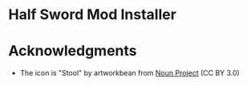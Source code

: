 # Half Sword Mod Installer

# Acknowledgments
* The icon is "Stool" by artworkbean from [Noun Project](https://thenounproject.com/) (CC BY 3.0)